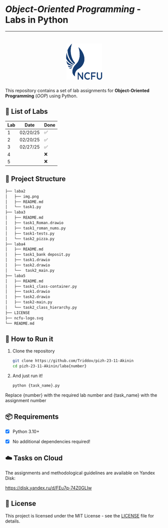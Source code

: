 # *Object-Oriented Programming* - Labs in Python
--- 
<h1 align="center" style="border-bottom: none">
    <a href="https://ncfu.ru/" target="_blank"><img alt="NCFU" src="./ncfu-logo.svg" width="115" height="115"></a>
</h1>

This repository contains a set of lab assignments for **Object-Oriented Programming** (*OOP*) using Python.


## 📌 List of Labs

| Lab | Date     | Done |
|-----|----------|------|
| 1   | 02/20/25 | ✅    |
| 2   | 02/20/25 | ✅    |
| 3   | 02/27/25 | ✅    |
| 4   |          | ❌    |
| 5   |          | ❌    |



## 📂 Project Structure

```bash
├── laba2  
│   ├── img.png  
│   ├── README.md  
│   └── task1.py  
├── laba3  
│   ├── README.md  
│   ├── task1_Roman.drawio  
│   ├── task1_roman_nums.py  
│   ├── task1-tests.py  
│   └── task2_pizza.py  
├── laba4  
│   ├── README.md  
│   ├── task1_bank deposit.py  
│   ├── task1.drawio  
│   ├── task2.drawio  
│   └──  task2_main.py  
├── laba5
│   ├── README.md  
│   ├── task1_class-container.py
│   ├── task1.drawio  
│   ├── task2.drawio  
│   ├── task2-main.py  
│   └── task2_class_hierarchy.py
├── LICENSE
├── ncfu-logo.svg
└── README.md  

```
	

## 🚀 How to Run it

1. Clone the repository  
   ```bash
   git clone https://github.com/Triddov/pizh-23-11-Akinin
   cd pizh-23-11-Akinin/laba{number}
   ```
2. And just run it!
	```bash
	python {task_name}.py
	```

Replace {number} with the required lab number and {task_name} with the assignment number


## 📦 Requirements

- [x] Python 3.10+    
- [x] No additional dependencies required!



## ☁️ Tasks on Cloud

The assignments and methodological guidelines are available on Yandex Disk:

https://disk.yandex.ru/d/FEu7q-74Z0GLIw


## 📜 License
This project is licensed under the MIT License - see the [LICENSE](LICENSE) file for details.


